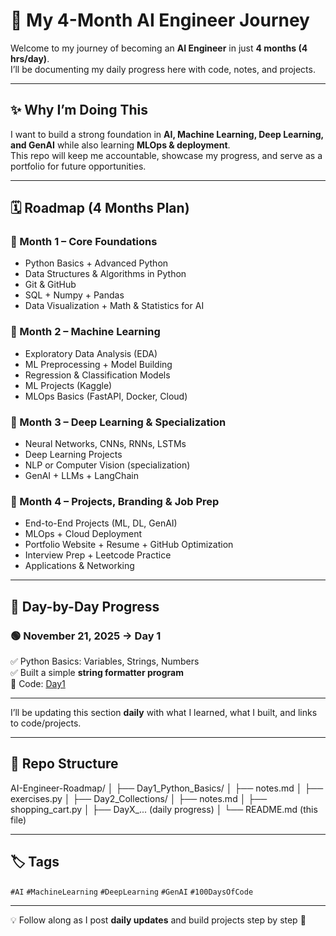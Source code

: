 # 🚀 My 4-Month AI Engineer Journey  

Welcome to my journey of becoming an **AI Engineer** in just **4 months (4 hrs/day)**.  
I’ll be documenting my daily progress here with code, notes, and projects.  

---

## ✨ Why I’m Doing This
I want to build a strong foundation in **AI, Machine Learning, Deep Learning, and GenAI** while also learning **MLOps & deployment**.  
This repo will keep me accountable, showcase my progress, and serve as a portfolio for future opportunities.  

---

## 🗓️ Roadmap (4 Months Plan)  

### 📍 Month 1 – Core Foundations  
- Python Basics + Advanced Python  
- Data Structures & Algorithms in Python  
- Git & GitHub  
- SQL + Numpy + Pandas  
- Data Visualization + Math & Statistics for AI  

### 📍 Month 2 – Machine Learning  
- Exploratory Data Analysis (EDA)  
- ML Preprocessing + Model Building  
- Regression & Classification Models  
- ML Projects (Kaggle)  
- MLOps Basics (FastAPI, Docker, Cloud)  

### 📍 Month 3 – Deep Learning & Specialization  
- Neural Networks, CNNs, RNNs, LSTMs  
- Deep Learning Projects  
- NLP or Computer Vision (specialization)  
- GenAI + LLMs + LangChain  

### 📍 Month 4 – Projects, Branding & Job Prep  
- End-to-End Projects (ML, DL, GenAI)  
- MLOps + Cloud Deployment  
- Portfolio Website + Resume + GitHub Optimization  
- Interview Prep + Leetcode Practice  
- Applications & Networking  

---

## 📅 Day-by-Day Progress  

### 🟢 November 21, 2025 → **Day 1**  
✅ Python Basics: Variables, Strings, Numbers  
✅ Built a simple **string formatter program**  
📂 Code: [Day1](./Day1_Python_Basics)  

---

I’ll be updating this section **daily** with what I learned, what I built, and links to code/projects.  

---

## 📂 Repo Structure  
AI-Engineer-Roadmap/
│
├── Day1_Python_Basics/
│ ├── notes.md
│ ├── exercises.py
│
├── Day2_Collections/
│ ├── notes.md
│ ├── shopping_cart.py
│
├── DayX_... (daily progress)
│
└── README.md (this file)

---

## 🏷️ Tags  
`#AI` `#MachineLearning` `#DeepLearning` `#GenAI` `#100DaysOfCode`  

---

💡 Follow along as I post **daily updates** and build projects step by step 🚀  
